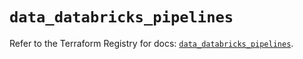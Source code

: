 # `data_databricks_pipelines`

Refer to the Terraform Registry for docs: [`data_databricks_pipelines`](https://registry.terraform.io/providers/databricks/databricks/1.83.0/docs/data-sources/pipelines).
